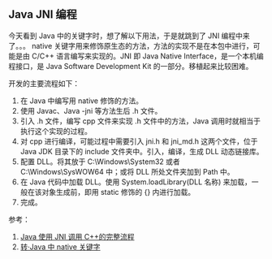 ## Java JNI 编程

今天看到 Java 中的关键字时，想了解以下用法，于是就跳到了 JNI 编程中来了。。。
native 关键字用来修饰原生态的方法，方法的实现不是在本包中进行，可能是由 C/C++ 语言编写来实现的。JNI 即 Java Native Interface，是一个本机编程接口，是 Java Software Development Kit 的一部分。移植起来比较困难。

开发的主要流程如下：
 1. 在 Java 中编写用 native 修饰的方法。
 2. 使用 Javac、Java -jni 等方法生后 .h 文件。
 3. 引入 .h 文件，编写 cpp 文件来实现 .h 文件中的方法，Java 调用时就相当于执行这个实现的过程。
 4. 对 cpp 进行编译，可能过程中需要引入 jni.h 和 jni_md.h 这两个文件，位于 Java JDK 目录下的 include 文件夹中。引入，编译，生成 DLL 动态链接库。
 5. 配置 DLL。将其放于 C:\Windows\System32 或者 C:\Windows\SysWOW64 中；或将 DLL 所处文件夹加到 Path 中。
 6. 在 Java 代码中加载 DLL。使用 System.loadLibrary(DLL 名称) 来加载，一般在该对象生成前，即用 static 修饰的 {} 内进行加载。
 7. 完成。
 
 参考： 
 1. [Java 使用 JNI 调用 C++的完整流程][1]
 2. [转·Java 中 native 关键字][2]
 
[1]:https://blog.csdn.net/dinghqalex/article/details/42556647
[2]:https://blog.csdn.net/funneies/article/details/8949660